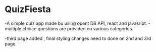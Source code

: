 # QuizFiesta

-A simple quiz app made bu using opent DB API, react and javasript.
-multiple choice questions are provided on various categories.


-third page added , final styling changes need to done on 2nd and 3rd page.